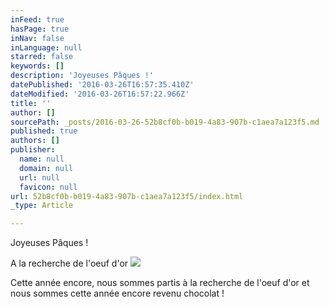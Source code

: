 ```yaml
---
inFeed: true
hasPage: true
inNav: false
inLanguage: null
starred: false
keywords: []
description: 'Joyeuses Pâques !'
datePublished: '2016-03-26T16:57:35.410Z'
dateModified: '2016-03-26T16:57:22.966Z'
title: ''
author: []
sourcePath: _posts/2016-03-26-52b8cf0b-b019-4a83-907b-c1aea7a123f5.md
published: true
authors: []
publisher:
  name: null
  domain: null
  url: null
  favicon: null
url: 52b8cf0b-b019-4a83-907b-c1aea7a123f5/index.html
_type: Article

---
```

Joyeuses Pâques !

A la recherche de l'oeuf d'or
![](https://s3-us-west-2.amazonaws.com/the-grid-img/p/a4ff7f93edcb9677ee9542c422760a4ff258cde4.jpg)

Cette année encore, nous sommes partis à la recherche de l'oeuf d'or et nous sommes cette année encore revenu chocolat !
